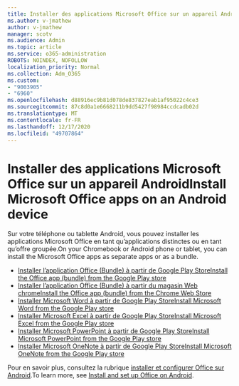 ```yaml
---
title: Installer des applications Microsoft Office sur un appareil Android
ms.author: v-jmathew
author: v-jmathew
manager: scotv
ms.audience: Admin
ms.topic: article
ms.service: o365-administration
ROBOTS: NOINDEX, NOFOLLOW
localization_priority: Normal
ms.collection: Adm_O365
ms.custom:
- "9003905"
- "6960"
ms.openlocfilehash: d88916ec9b81d078de837827eab1af95022c4ce3
ms.sourcegitcommit: 87c8d0a1e6668211b9dd5427f98984ccdcadb02d
ms.translationtype: MT
ms.contentlocale: fr-FR
ms.lasthandoff: 12/17/2020
ms.locfileid: "49707864"
---
```

# <a name="install-microsoft-office-apps-on-an-android-device"></a><span data-ttu-id="57805-102">Installer des applications Microsoft Office sur un appareil Android</span><span class="sxs-lookup"><span data-stu-id="57805-102">Install Microsoft Office apps on an Android device</span></span>

<span data-ttu-id="57805-103">Sur votre téléphone ou tablette Android, vous pouvez installer les applications Microsoft Office en tant qu’applications distinctes ou en tant qu’offre groupée.</span><span class="sxs-lookup"><span data-stu-id="57805-103">On your Chromebook or Android phone or tablet, you can install the Microsoft Office apps as separate apps or as a bundle.</span></span>

- [<span data-ttu-id="57805-104">Installer l’application Office (Bundle) à partir de Google Play Store</span><span class="sxs-lookup"><span data-stu-id="57805-104">Install the Office app (bundle) from the Google Play store</span></span>](https://go.microsoft.com/fwlink/?linkid=2137009)
- [<span data-ttu-id="57805-105">Installer l’application Office (Bundle) à partir du magasin Web chrome</span><span class="sxs-lookup"><span data-stu-id="57805-105">Install the Office app (bundle) from the Chrome Web Store</span></span>](https://go.microsoft.com/fwlink/?linkid=2137212)
- [<span data-ttu-id="57805-106">Installer Microsoft Word à partir de Google Play Store</span><span class="sxs-lookup"><span data-stu-id="57805-106">Install Microsoft Word from the Google Play store</span></span>](https://go.microsoft.com/fwlink/?linkid=2136994)
- [<span data-ttu-id="57805-107">Installer Microsoft Excel à partir de Google Play Store</span><span class="sxs-lookup"><span data-stu-id="57805-107">Install Microsoft Excel from the Google Play store</span></span>](https://go.microsoft.com/fwlink/?linkid=2137120)
- [<span data-ttu-id="57805-108">Installer Microsoft PowerPoint à partir de Google Play Store</span><span class="sxs-lookup"><span data-stu-id="57805-108">Install Microsoft PowerPoint from the Google Play store</span></span>](https://go.microsoft.com/fwlink/?linkid=2137121)
- [<span data-ttu-id="57805-109">Installer Microsoft OneNote à partir de Google Play Store</span><span class="sxs-lookup"><span data-stu-id="57805-109">Install Microsoft OneNote from the Google Play store</span></span>](https://go.microsoft.com/fwlink/?linkid=2137211)

<span data-ttu-id="57805-110">Pour en savoir plus, consultez la rubrique [installer et configurer Office sur Android](https://go.microsoft.com/fwlink/?linkid=2135287).</span><span class="sxs-lookup"><span data-stu-id="57805-110">To learn more, see [Install and set up Office on Android](https://go.microsoft.com/fwlink/?linkid=2135287).</span></span>

